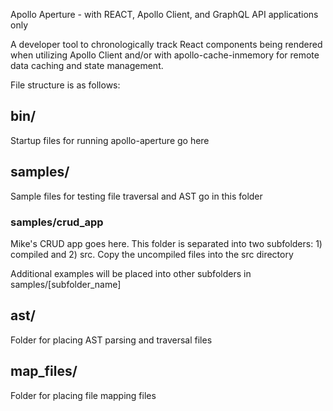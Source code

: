 Apollo Aperture - with REACT, Apollo Client, and GraphQL API applications only

A developer tool to chronologically track React components being rendered when utilizing Apollo Client and/or with  apollo-cache-inmemory for remote data caching and state management.

File structure is as follows:

## bin/
Startup files for running apollo-aperture go here

## samples/
Sample files for testing file traversal and AST go in this folder

### samples/crud_app
Mike's CRUD app goes here. This folder is separated into two subfolders: 1) compiled and 2) src. Copy the uncompiled files into the src directory

Additional examples will be placed into other subfolders in samples/[subfolder_name]

## ast/
Folder for placing AST parsing and traversal files

## map_files/
Folder for placing file mapping files
